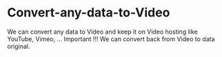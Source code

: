 # Convert-any-data-to-Video
We can convert any data to Video and keep it on  Video hosting like YouTube, Vimeo, ... Important !!! We can convert back from Video to data original.
